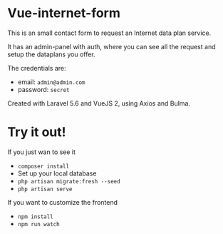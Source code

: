 # Vue-internet-form

This is an small contact form to request an Internet data plan service.

It has an admin-panel with auth, where you can see all the request and setup the dataplans you offer.

The credentials are: 
- email: `admin@admin.com`
- password: `secret`

Created with Laravel 5.6 and VueJS 2, using Axios and Bulma.

# Try it out!

If you just wan to see it

- `composer install`
- Set up your local database
- `php artisan migrate:fresh --seed`
- `php artisan serve`

If you want to customize the frontend

- `npm install`
- `npm run watch`